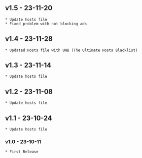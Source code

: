 ## v1.5 - 23-11-20
	* Update hosts file
	* Fixed problem with not blocking ads

## v1.4 - 23-11-28
	* Updated Hosts file with UHB (The Ultimate Hosts Blacklist)
	
## v1.3 - 23-11-14
	* Update hosts file
	
## v1.2 - 23-11-08
	* Update hosts file

## v1.1 - 23-10-24
	* Update hosts file

### v1.0 - 23-10-11
	* First Release
